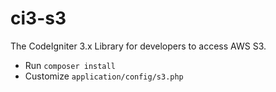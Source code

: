 # ci3-s3
The CodeIgniter 3.x Library for developers to access AWS S3.

- Run `composer install`
- Customize `application/config/s3.php`
